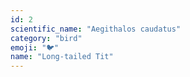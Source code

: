 ```yaml
---
id: 2
scientific_name: "Aegithalos caudatus"
category: "bird"
emoji: "🐦"
name: "Long-tailed Tit"
---
```

